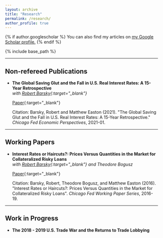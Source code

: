 ```yaml
---
layout: archive
title: "Research"
permalink: /research/
author_profile: true
---
```


{% if author.googlescholar %}
  You can also find my articles on <u><a href="{{author.googlescholar}}">my Google Scholar profile</a>.</u>
{% endif %}

{% include base_path %}

---

Non-refereed Publications
---

+ **The Global Saving Glut and the Fall in U.S. Real Interest Rates: A 15-Year Retrospective** <br>
	*with [Robert Barsky](https://www.chicagofed.org/people/b/barsky-robert){:target="_blank"}*

	[Paper](http://mattheweaston.github.io/files/ep2021_01.pdf){:target="_blank"}

	Citation: Barsky, Robert and Matthew Easton (2021). &quot;The Global Saving Glut and the Fall in U.S. Real Interest Rates: A 15-Year Retrospective.&quot; <i>Chicago Fed Economic Perspectives</i>, 2021-01.

---

Working Papers
---

+ **Interest Rates or Haircuts?: Prices Versus Quantities in the Market for Collateralized Risky Loans** <br>
	*with [Robert Barsky](https://www.chicagofed.org/people/b/barsky-robert){:target="_blank"} and Theodore Bogusz*

	[Paper](http://mattheweaston.github.io/files/frbchiwp_201609.pdf){:target="_blank"}

	Citation: Barsky, Robert, Theodore Bogusz, and Matthew Easton (2016). "Interest Rates or Haircuts?: Prices Versus Quantities in the Market for Collateralized Risky Loans". *Chicago Fed Working Paper Series*, 2016-19.

---

Work in Progress
---

+ **The 2018 - 2019 U.S. Trade War and the Returns to Trade Lobbying**